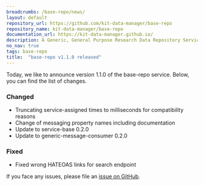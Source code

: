 ```yaml
---
breadcrumbs: /base-repo/news/
layout: default
repository_url: https://github.com/kit-data-manager/base-repo
repository_name: kit-data-manager/base-repo
documentation_url: https://kit-data-manager.github.io/
description: A Generic, General Purpose Research Data Repository Service.
no_nav: true
tags: base-repo
title:  "base-repo v1.1.0 released"
---
```


Today, we like to announce version 1.1.0 of the base-repo service. Below, you can find the list of changes. 

### Changed
- Truncating service-assigned times to milliseconds for compatibility reasons
- Change of messaging property names including documentation
- Update to service-base 0.2.0
- Update to generic-message-consumer 0.2.0

### Fixed
- Fixed wrong HATEOAS links for search endpoint

If you face any issues, please file an [issue on GitHub](https://github.com/kit-data-manager/base-repo/issues). 
